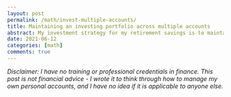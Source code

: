 ```yaml
---
layout: post
permalink: /math/invest-multiple-accounts/
title: Maintaining an investing portfolio across multiple accounts
abstract: My investment strategy for my retirement savings is to maintain exposure to the entire global stock market roughly in proportion to market cap weights. I can't implement this strategy in one of my retirement accounts, so I'm considering tilting one of my other accounts so that my overall portfolio has the right weights. In this post I'm going to work out the math that I'd have to do in order to achieve this.
date: 2021-06-12
categories: [math]
comments: true
---
```


_Disclaimer: I have no training or professional credentials in finance. This post is not financial advice - I wrote it to think through how to manage my own personal accounts, and I have no idea if it is applicable to anyone else._
